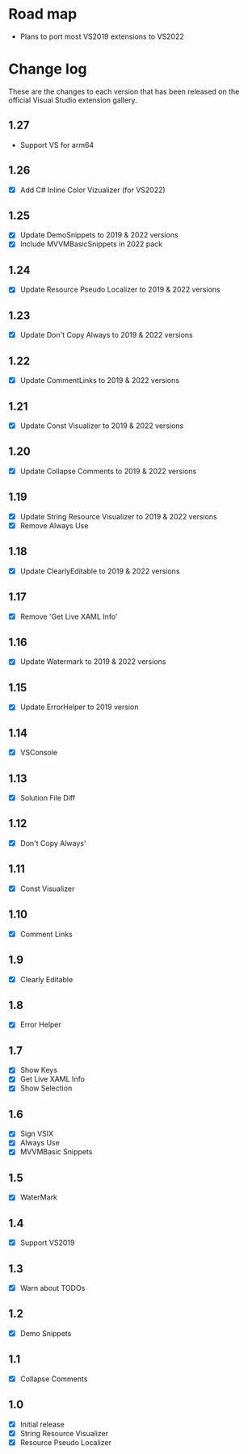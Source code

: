 # Road map

- Plans to port most VS2019 extensions to VS2022

# Change log

These are the changes to each version that has been released
on the official Visual Studio extension gallery.

## 1.27

- Support VS for arm64

## 1.26

- [x] Add C# Inline Color Vizualizer (for VS2022)

## 1.25

- [x] Update DemoSnippets to 2019 & 2022 versions
- [x] Include MVVMBasicSnippets in 2022 pack

## 1.24

- [x] Update Resource Pseudo Localizer to 2019 & 2022 versions

## 1.23

- [x] Update Don't Copy Always to 2019 & 2022 versions

## 1.22

- [x] Update CommentLinks to 2019 & 2022 versions

## 1.21

- [x] Update Const Visualizer to 2019 & 2022 versions

## 1.20

- [x] Update Collapse Comments to 2019 & 2022 versions

## 1.19

- [x] Update String Resource Visualizer to 2019 & 2022 versions
- [x] Remove Always Use

## 1.18

- [x] Update ClearlyEditable to 2019 & 2022 versions

## 1.17

- [x] Remove 'Get Live XAML Info'

## 1.16

- [x] Update Watermark to 2019 & 2022 versions

## 1.15

- [x] Update ErrorHelper to 2019 version

## 1.14

- [x] VSConsole

## 1.13

- [x] Solution File Diff

## 1.12

- [x] Don't Copy Always'

## 1.11

- [x] Const Visualizer

## 1.10

- [x] Comment Links

## 1.9

- [x] Clearly Editable

## 1.8

- [x] Error Helper

## 1.7

- [x] Show Keys
- [x] Get Live XAML Info
- [x] Show Selection

## 1.6

- [x] Sign VSIX
- [x] Always Use
- [x] MVVMBasic Snippets

## 1.5

- [x] WaterMark

## 1.4

- [x] Support VS2019

## 1.3

- [x] Warn about TODOs

## 1.2

- [x] Demo Snippets

## 1.1

- [x] Collapse Comments

## 1.0

- [x] Initial release
 - [x] String Resource Visualizer
 - [x] Resource Pseudo Localizer
